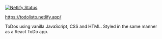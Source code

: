 [![Netlify Status](https://api.netlify.com/api/v1/badges/7a9c28a2-98e7-4055-92d7-cef4f8e4ec0b/deploy-status)](https://app.netlify.com/sites/todolisto/deploys)

https://todolisto.netlify.app/

ToDos using vanilla JavaScript, CSS and HTML.
Styled in the same manner as a React ToDo app.
